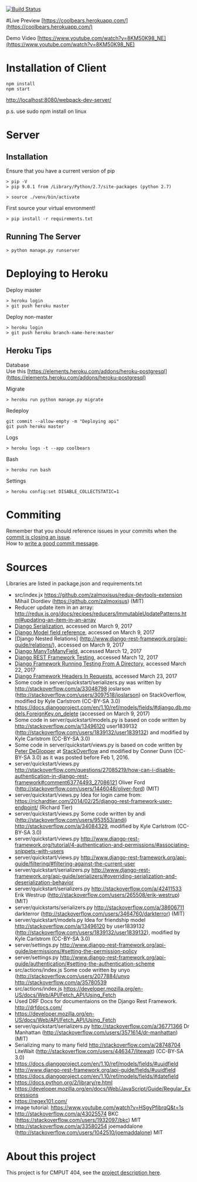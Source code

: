 [![Build Status](https://travis-ci.org/TianZhiWang/cmput404-project.svg?branch=master)](https://travis-ci.org/TianZhiWang/cmput404-project)  

#Live Preview
[https://coolbears.herokuapp.com/](https://coolbears.herokuapp.com/)  
  
Demo Video [https://www.youtube.com/watch?v=8KM50K98_NE](https://www.youtube.com/watch?v=8KM50K98_NE)

# Installation of Client
```
npm install  
npm start  
```
[http://localhost:8080/webpack-dev-server/](http://localhost:8080/webpack-dev-server/)

p.s. use sudo npm install on linux  

# Server
## Installation
Ensure that you have a current version of pip
```
> pip -V
> pip 9.0.1 from /Library/Python/2.7/site-packages (python 2.7)
```

```
> source ./venv/bin/activate
```

First source your virtual envronment!
```
> pip install -r requirements.txt
```

## Running The Server
```
> python manage.py runserver
```
# Deploying to Heroku
Deploy master  
```
> heroku login
> git push heroku master
```
Deploy non-master  
```
> heroku login
> git push heroku branch-name-here:master
```
## Heroku Tips
Database  
Use this [https://elements.heroku.com/addons/heroku-postgresql](https://elements.heroku.com/addons/heroku-postgresql)

Migrate
```
> heroku run python manage.py migrate
```
Redeploy  
```
git commit --allow-empty -m "Deploying api"
git push heroku master
```
Logs  
```
> heroku logs -t --app coolbears 
```
Bash 
```
> heroku run bash
```
Settings  
```
> heroku config:set DISABLE_COLLECTSTATIC=1
```

# Commiting
Remember that you should reference issues in your commits when the [commit is closing an issue](https://help.github.com/articles/closing-issues-via-commit-messages/).  
How to [write a good commit message](https://chris.beams.io/posts/git-commit/).  

# Sources
Libraries are listed in package.json and requirements.txt
  
- src/index.jx  https://github.com/zalmoxisus/redux-devtools-extension Mihail Diordiev (https://github.com/zalmoxisus) (MIT)
- Reducer update item in an array: http://redux.js.org/docs/recipes/reducers/ImmutableUpdatePatterns.html#updating-an-item-in-an-array  
- [Django Serialization](https://docs.djangoproject.com/en/1.10/topics/serialization/), accessed on March 9, 2017
- [Django Model field reference](https://docs.djangoproject.com/en/1.10/ref/models/fields/), accessed on March 9, 2017
- [Django Nested Relations] (http://www.django-rest-framework.org/api-guide/relations/), accessed on March 9, 2017
- [Django ManyToManyField](https://docs.djangoproject.com/en/1.10/ref/models/fields/#django.db.models.ManyToManyField), accessed March 12, 2017
- [Django REST Framework Testing](http://www.django-rest-framework.org/api-guide/testing/), accessed March 12, 2017
- [Django Framework Running Testing From A Directory](https://docs.djangoproject.com/en/1.8/topics/testing/overview/#running-tests), accessed March 22, 2017
- [Django Framework Headers In Requests](https://docs.djangoproject.com/en/dev/topics/testing/tools/#making-requests), accessed March 23, 2017
- Some code in server/quickstart/serializers.py was written by http://stackoverflow.com/a/33048798 joslarson (http://stackoverflow.com/users/3097518/joslarson) on StackOverflow, modified by Kyle Carlstrom (CC-BY-SA 3.0)
- https://docs.djangoproject.com/en/1.10/ref/models/fields/#django.db.models.ForeignKey.on_delete (accessed on March 9, 2017)
- Some code in server/quickstart/models.py is based on code written by http://stackoverflow.com/a/13496120 user1839132 (http://stackoverflow.com/users/1839132/user1839132) and modified by Kyle Carlstrom (CC-BY-SA 3.0)
- Some code in server/quickstart/views.py is based on code written by [Peter DeGlopper](http://stackoverflow.com/users/2337736/peter-deglopper) at [StackOverflow](http://stackoverflow.com/questions/20135343/django-unique-filtering) and modified by Conner Dunn (CC-BY-SA 3.0) as it was posted before Feb 1, 2016.
- server/quickstart/views.py http://stackoverflow.com/questions/27085219/how-can-i-disable-authentication-in-django-rest-framework#comment63774493_27086121 Oliver Ford (http://stackoverflow.com/users/1446048/oliver-ford) (MIT)
- server/quickstart/views.py Idea for login came from: https://richardtier.com/2014/02/25/django-rest-framework-user-endpoint/ (Richard Tier)
- server/quickstart/views.py Some code written by andi (http://stackoverflow.com/users/953553/andi) http://stackoverflow.com/a/34084329, modified by Kyle Carlstrom (CC-BY-SA 3.0)
- server/quickstart/views.py http://www.django-rest-framework.org/tutorial/4-authentication-and-permissions/#associating-snippets-with-users
- server/quickstart/views.py http://www.django-rest-framework.org/api-guide/filtering/#filtering-against-the-current-user
- server/quickstart/serializers.py http://www.django-rest-framework.org/api-guide/serializers/#overriding-serialization-and-deserialization-behavior
- server/quickstart/serializers.py http://stackoverflow.com/a/42411533 Erik Westrup (http://stackoverflow.com/users/265508/erik-westrup) (MIT)
- server/quickstarts/serializers.py http://stackoverflow.com/a/38606711 darkterror (http://stackoverflow.com/users/3464760/darkterror) (MIT)
- server/quickstart/models.py Idea for friendship model http://stackoverflow.com/a/13496120 by user1839132 (http://stackoverflow.com/users/1839132/user1839132), modified by Kyle Carlstrom (CC-BY-SA 3.0)
- server/settings.py http://www.django-rest-framework.org/api-guide/permissions/#setting-the-permission-policy
- server/settings.py http://www.django-rest-framework.org/api-guide/authentication/#setting-the-authentication-scheme
- src/actions/index.js Some code written by unyo (http://stackoverflow.com/users/2077884/unyo http://stackoverflow.com/a/35780539
- src/actions/index.js https://developer.mozilla.org/en-US/docs/Web/API/Fetch_API/Using_Fetch
- Used DRF Docs for documentaions on the Django Rest Framework.  http://drfdocs.com/
- https://developer.mozilla.org/en-US/docs/Web/API/Fetch_API/Using_Fetch
- server/quickstart/serializers.py http://stackoverflow.com/a/36771366 Dr Manhattan (http://stackoverflow.com/users/3571614/dr-manhattan) (MIT)
- Serializing many to many field http://stackoverflow.com/a/28748704 LiteWait (http://stackoverflow.com/users/446347/litewait) (CC-BY-SA 3.0)
- https://docs.djangoproject.com/en/1.10/ref/models/fields/#uuidfield
- http://www.django-rest-framework.org/api-guide/fields/#uuidfield
- https://docs.djangoproject.com/en/1.10/ref/models/fields/#datefield
- https://docs.python.org/2/library/re.html
- https://developer.mozilla.org/en/docs/Web/JavaScript/Guide/Regular_Expressions
- https://regex101.com/
- image tutorial: https://www.youtube.com/watch?v=HSgyPfibrqQ&t=1s
- http://stackoverflow.com/a/43025574 BKC (https://stackoverflow.com/users/1932097/bkc) MIT
- http://stackoverflow.com/a/33580254 joemaddalone (http://stackoverflow.com/users/1042510/joemaddalone) MIT
# About this project
This project is for CMPUT 404, see the [project description here](https://github.com/abramhindle/CMPUT404-project-socialdistribution).

